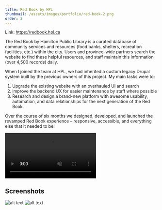 ```yaml
---
title: Red Book by HPL
thumbnail: /assets/images/portfolio/red-book-2.png
order: 2
---
```


Link: <https://redbook.hpl.ca>

The Red Book by Hamilton Public Library is a curated database of community services and resources (food banks, shelters, recreation facilities, etc.) within the city. Users and province-wide partners search the website to find these helpful resources, and staff maintain this information (over 4,500 records) daily.

When I joined the team at HPL, we had inherited a custom legacy Drupal system built by the previous owners of this project. My main tasks were to:
 1. Upgrade the existing website with an overhauled UI and search
 2. Improve the backend UX for easier maintenance by staff where possible
 3. Research and design a brand-new platform with awesome usability, automation, and data relationships for the next generation of the Red Book.

Over the course of six months we designed, developed, and launched the revamped Red Book experience – responsive, accessible, and everything else that it needed to be!



<video autoplay muted loop>
    <source src="/assets/videos/red-book-demo.mp4" type="video/mp4">
</video>

## Screenshots

![alt text](/assets/images/portfolio/redbook-search.png)
![alt text](/assets/images/portfolio/redbook-record.png)

